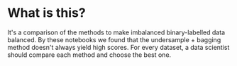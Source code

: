 # What is this?
It's a comparison of the methods to make imbalanced binary-labelled data balanced. By these notebooks we found that the undersample + bagging method doesn't always yield high scores. For every dataset, a data scientist should compare each method and choose the best one.

